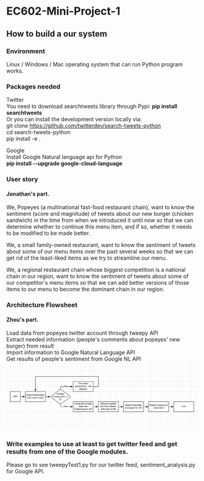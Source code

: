 # EC602-Mini-Project-1     

## How to build a our system        
### Environment   
Linux / Windows / Mac operating system that can run Python program works.      

### Packages needed   
Twitter     
You need to download searchtweets library through Pypi: 
<b> pip install searchtweets </b>           
Or you can install the development version locally via:   
git clone https://github.com/twitterdev/search-tweets-python   
cd search-tweets-python   
pip install -e .     

Google    
Install Google Natural language api for Python       
<b> pip install --upgrade google-cloud-language </b>    



### User story
#### Jonathan's part.   
We, Popeyes (a multinational fast-food restaurant chain), want to know the sentiment (score and magnitude) of tweets about our new burger (chicken sandwich) in the time from when we introduced it until now so that we can determine whether to continue this menu item, and if so, whether it needs to be modified to be made better.

We, a small family-owned restaurant, want to know the sentiment of tweets about some of our menu items over the past several weeks so that we can get rid of the least-liked items as we try to streamline our menu.

We, a regional restaurant chain whose biggest competition is a national chain in our region, want to know the sentiment of tweets about some of our competitor's menu items so that we can add better versions of those items to our menu to become the dominant chain in our region.

### Architecture Flowsheet
#### Zhou's part.
Load data from popeyes twitter account through tweepy API    
Extract needed information (people's comments about popeyes' new burger) from result    
Import information to Google Natural Language API   
Get results of people's sentiment from Google NL API     
![Architecture Image](img/FlowChart.PNG )    

### Write examples to use at least to get twitter feed and get results from one of the Google modules.
Please go to see tweepyTest1.py for our twitter feed, sentiment_analysis.py for Google API.        

